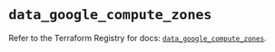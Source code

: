 # `data_google_compute_zones`

Refer to the Terraform Registry for docs: [`data_google_compute_zones`](https://registry.terraform.io/providers/hashicorp/google/6.24.0/docs/data-sources/compute_zones).
